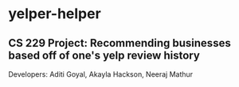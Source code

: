# yelper-helper
## CS 229 Project: Recommending businesses based off of one's yelp review history

Developers: Aditi Goyal, Akayla Hackson, Neeraj Mathur
